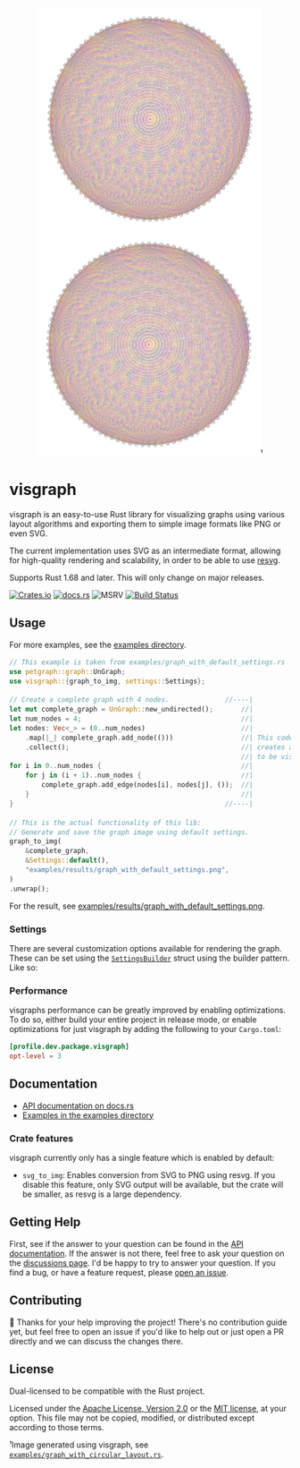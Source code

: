 <p align="center">
  <img src="examples/results/graph_with_circular_layout.png#gh-light-mode-only"
       width="400"
       alt="Visualization of complete graph with 100 nodes in circular layout. (light mode).">
  <img src="examples/results/graph_with_circular_layout.png#gh-dark-mode-only"
       width="400"
       alt="Visualization of complete graph with 100 nodes in circular layout. (dark mode).">¹
</p>


visgraph
===
visgraph is an easy-to-use Rust library for visualizing graphs
using various layout algorithms and exporting them to simple image formats like PNG or even SVG.

The current implementation uses SVG as an intermediate format, allowing for high-quality
rendering and scalability, in order to be able to use [resvg][resvg-url].

Supports Rust 1.68 and later. This will only change on major releases.

[![Crates.io][crates-badge]][crates-url]
[![docs.rs][docsrs-badge]][docsrs]
![MSRV][msrv-badge]
[![Build Status][build-status]][ci-url]

## Usage

For more examples, see the [examples directory][examples-dir].

```rust
// This example is taken from examples/graph_with_default_settings.rs
use petgraph::graph::UnGraph;
use visgraph::{graph_to_img, settings::Settings};

// Create a complete graph with 4 nodes.              //----|
let mut complete_graph = UnGraph::new_undirected();       //|
let num_nodes = 4;                                        //|
let nodes: Vec<_> = (0..num_nodes)                        //|
    .map(|_| complete_graph.add_node(()))                 //| This code just
    .collect();                                           //| creates a graph
                                                          //| to be visualized
for i in 0..num_nodes {                                   //| 
    for j in (i + 1)..num_nodes {                         //|
        complete_graph.add_edge(nodes[i], nodes[j], ());  //|
    }                                                     //|
}                                                     //----|

// This is the actual functionality of this lib:
// Generate and save the graph image using default settings.
graph_to_img(
    &complete_graph,
    &Settings::default(),
    "examples/results/graph_with_default_settings.png",
)
.unwrap();
```

For the result, see [examples/results/graph_with_default_settings.png](examples/results/graph_with_default_settings.png).

### Settings

There are several customization options available for rendering the graph. These can be set using the
[`SettingsBuilder`][settings-builder-url] struct using the builder pattern. Like so:

### Performance

visgraphs performance can be greatly improved  by enabling optimizations. To do so, either build
your entire project in release mode, or enable optimizations for just visgraph by adding the
following to your `Cargo.toml`:

```toml
[profile.dev.package.visgraph]
opt-level = 3
```

## Documentation

* [API documentation on docs.rs][docsrs]
* [Examples in the examples directory][examples-dir]

### Crate features

visgraph currently only has a single feature which is enabled by default:

- `svg_to_img`: Enables conversion from SVG to PNG using resvg. If you
  disable this feature, only SVG output will be available, but the crate
  will be smaller, as resvg is a large dependency.

## Getting Help

First, see if the answer to your question can be found in the
[API documentation][docsrs]. If the answer is not there, feel free
to ask your question on the [discussions page][github-discussions].
I'd be happy to try to answer your question. If you find a bug,
or have a feature request, please [open an issue][github-new-issue].

## Contributing

🦕 Thanks for your help improving the project! There's no contribution guide yet, but feel free 
to open an issue if you'd like to help out or just open a PR directly and we can discuss the changes 
there.

## License

Dual-licensed to be compatible with the Rust project.

Licensed under the [Apache License, Version 2.0][apache-license] or
the [MIT license][mit-license], at your option. This file may
not be copied, modified, or distributed except according to those
terms.

¹Image generated using visgraph, see [`examples/graph_with_circular_layout.rs`][complete-graph-example-url].

[apache-license]: http://www.apache.org/licenses/LICENSE-2.0

[build-status]: https://github.com/raoulluque/visgraph/actions/workflows/ci.yml/badge.svg

[ci-url]: https://github.com/raoulluque/visgraph/actions/workflows/ci.yml

[complete-graph-example-url]: https://github.com/raoulluque/visgraph/blob/main/examples/graph_with_circular_layout.rs

[crates-badge]: https://img.shields.io/crates/v/visgraph.svg

[crates-url]: https://crates.io/crates/visgraph

[docsrs]: https://docs.rs/visgraph/latest/visgraph/

[docsrs-badge]: https://img.shields.io/docsrs/visgraph

[examples-dir]: https://github.com/RaoulLuque/visgraph/tree/main/examples

[github-discussions]: https://github.com/visgraph/visgraph/discussions

[github-new-issue]: https://github.com/visgraph/visgraph/issues/new

[mit-license]: http://opensource.org/licenses/MIT

[msrv-badge]: https://img.shields.io/badge/rustc-1.68+-blue.svg

[resvg-url]: https://github.com/linebender/resvg

[settings-builder-url]: https://docs.rs/visgraph/latest/visgraph/settings/struct.SettingsBuilder.html